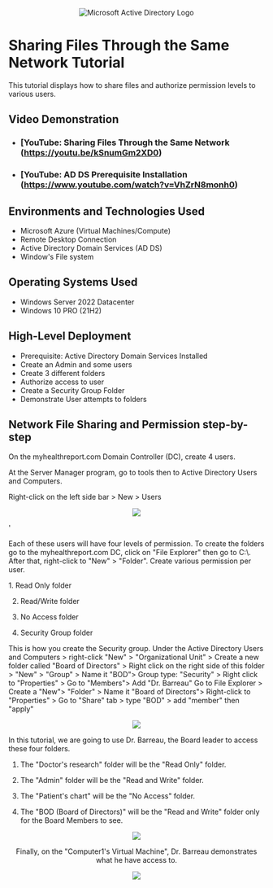 
<p align="center">
<img src="https://i.imgur.com/pU5A58S.png" alt="Microsoft Active Directory Logo"/>
</p>

<h1>Sharing Files Through the Same Network Tutorial</h1>
This tutorial displays how to share files and authorize permission levels to various users.<br />


<h2>Video Demonstration</h2>

- ### [YouTube: Sharing Files Through the Same Network (https://youtu.be/kSnumGm2XD0)
- ### [YouTube: AD DS Prerequisite Installation (https://www.youtube.com/watch?v=VhZrN8monh0)

<h2>Environments and Technologies Used</h2>

- Microsoft Azure (Virtual Machines/Compute)
- Remote Desktop Connection
- Active Directory Domain Services (AD DS)
- Window's File system

<h2>Operating Systems Used </h2>

- Windows Server 2022 Datacenter 
- Windows 10 PRO (21H2)

<h2>High-Level Deployment</h2>

- Prerequisite: Active Directory Domain Services Installed
- Create an Admin and some users
- Create 3 different folders
- Authorize access to user
- Create a Security Group Folder
- Demonstrate User attempts to folders


<h2>Network File Sharing and Permission step-by-step</h2>


<p> On the myhealthreport.com Domain Controller (DC), create 4 users.
  <p> At the Server Manager program, go to tools then to Active Directory Users and Computers.
     <p> Right-click on the left side bar > New > Users

<p align=center><img src="https://user-images.githubusercontent.com/121436228/222591834-3b6ff2ec-8344-42f1-a83a-36d84cbeab22.png"></p>
'
<p> Each of these users will have four levels of permission. To create the folders go to the myhealthreport.com DC, click on "File Explorer" then go to C:\. After that, right-click to "New" > "Folder". Create various permission per user.</p>
  1. Read Only folder
  
  2. Read/Write folder
   
  3. No Access folder
  
  4. Security Group folder 
  
  <p>This is how you create the Security group.  
  Under the Active Directory Users and Computers > right-click "New" > "Organizational Unit" > 
  Create a new folder called "Board of Directors" > Right click on the right side of this folder > 
  "New" > "Group" > Name it "BOD"> Group type: "Security" > Right click to "Properties" > 
  Go to "Members"> Add "Dr. Barreau"
  Go to File Explorer > Create a "New"> "Folder" > Name it "Board of Directors"> Right-click to "Properties"
> Go to "Share" tab > type "BOD" > add "member" then "apply"</p>

<p align=center><img src="https://user-images.githubusercontent.com/121436228/222591810-3ba848ec-033a-490b-bf2a-348ea7840793.png"></p>

<p>In this tutorial, we are going to use Dr. Barreau, the Board leader to access these four folders. 
  
  1. The "Doctor's research" folder will be the "Read Only" folder.
  
  2. The "Admin" folder will be the "Read and Write" folder.
  
  3. The "Patient's chart" will be the "No Access" folder.
  
  4. The "BOD (Board of Directors)" will be the "Read and Write" folder only for the Board Members to see.
  


<p align=center><img src="https://user-images.githubusercontent.com/121436228/222591788-26f7b906-4c21-4b8f-a57e-e6d116ea95fc.png"></p>

 
<p align=center> Finally, on the "Computer1's Virtual Machine", Dr. Barreau demonstrates what he have access to. </p>


<p align=center><img src="https://user-images.githubusercontent.com/121436228/222591773-fddcad78-169f-4de2-aca4-821924edc1b4.png"></p>







